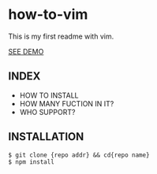 # how-to-vim
This is my first readme with vim.

[SEE DEMO](https://github.com/ronieo/first-meba-repo)

## INDEX

- HOW TO INSTALL
- HOW MANY FUCTION IN IT?
- WHO SUPPORT?

## INSTALLATION

```shell
$ git clone {repo addr} && cd{repo name}
$ npm install
```
